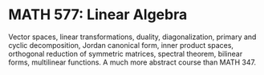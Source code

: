 # MATH 577: Linear Algebra

Vector spaces, linear transformations, duality, diagonalization, primary and cyclic decomposition, Jordan canonical form, inner product spaces, orthogonal reduction of symmetric matrices, spectral theorem, bilinear forms, multilinear functions. A much more abstract course than MATH 347.